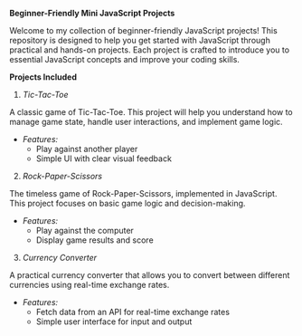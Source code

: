 **Beginner-Friendly Mini JavaScript Projects**

Welcome to my collection of beginner-friendly JavaScript projects! This repository is designed to help you get started with JavaScript through practical and hands-on projects. Each project is crafted to introduce you to essential JavaScript concepts and improve your coding skills.

**Projects Included**

1. *Tic-Tac-Toe*
   
A classic game of Tic-Tac-Toe. This project will help you understand how to manage game state, handle user interactions, and implement game logic.

- *Features:* 
  - Play against another player
  - Simple UI with clear visual feedback
 
2. *Rock-Paper-Scissors*

The timeless game of Rock-Paper-Scissors, implemented in JavaScript. This project focuses on basic game logic and decision-making.

- *Features:* 
  - Play against the computer
  - Display game results and score
 
3. *Currency Converter*
   
A practical currency converter that allows you to convert between different currencies using real-time exchange rates.

- *Features:* 
  - Fetch data from an API for real-time exchange rates
  - Simple user interface for input and output


